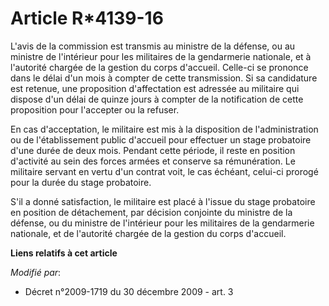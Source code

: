 # Article R*4139-16

L'avis de la commission est transmis au ministre de la défense, ou au ministre de l'intérieur pour les militaires de la
gendarmerie nationale, et à l'autorité chargée de la gestion du corps d'accueil. Celle-ci se prononce dans le délai d'un mois
à compter de cette transmission. Si sa candidature est retenue, une proposition d'affectation est adressée au militaire qui
dispose d'un délai de quinze jours à compter de la notification de cette proposition pour l'accepter ou la refuser. 

En cas d'acceptation, le militaire est mis à la disposition de l'administration ou de l'établissement public d'accueil pour
effectuer un stage probatoire d'une durée de deux mois. Pendant cette période, il reste en position d'activité au sein des
forces armées et conserve sa rémunération. Le militaire servant en vertu d'un contrat voit, le cas échéant, celui-ci prorogé
pour la durée du stage probatoire.

S'il a donné satisfaction, le militaire est placé à l'issue du stage probatoire en position de détachement, par décision
conjointe du ministre de la défense, ou du ministre de l'intérieur pour les militaires de la gendarmerie nationale, et de
l'autorité chargée de la gestion du corps d'accueil.

**Liens relatifs à cet article**

_Modifié par_:

  - Décret n°2009-1719 du 30 décembre 2009 - art. 3
